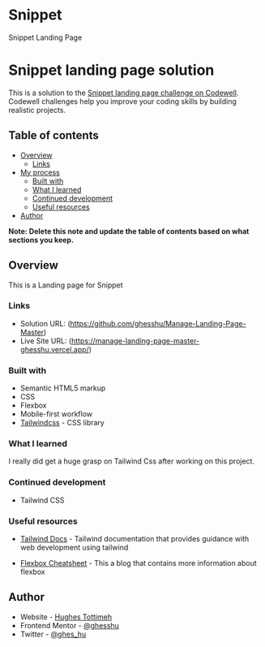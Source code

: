 # Snippet
 Snippet Landing Page


# Snippet landing page solution

This is a solution to the [Snippet landing page challenge on Codewell](https://www.codewell.io). Codewell challenges help you improve your coding skills by building realistic projects.

## Table of contents

- [Overview](#overview)
  - [Links](#links)
- [My process](#my-process)
  - [Built with](#built-with)
  - [What I learned](#what-i-learned)
  - [Continued development](#continued-development)
  - [Useful resources](#useful-resources)
- [Author](#author)

**Note: Delete this note and update the table of contents based on what sections you keep.**

## Overview

This is a Landing page for Snippet

### Links

- Solution URL: (https://github.com/ghesshu/Manage-Landing-Page-Master)
- Live Site URL: (https://manage-landing-page-master-ghesshu.vercel.app/)


### Built with

- Semantic HTML5 markup
- CSS
- Flexbox
- Mobile-first workflow
- [Tailwindcss](https://tailwindcss.com/) - CSS library

### What I learned

I really did get a huge grasp on Tailwind Css after working on this project.

### Continued development

- Tailwind CSS

### Useful resources

- [Tailwind Docs](https://www.example.com) - Tailwind documentation that provides guidance with web development using tailwind

- [Flexbox Cheatsheet](https://flexboxsheet.com) - This a blog that contains more information about flexbox

## Author

- Website - [Hughes Tottimeh](https://github.com/ghesshu)
- Frontend Mentor - [@ghesshu](https://www.frontendmentor.io/profile/yourusername)
- Twitter - [@ghes_hu](https://www.twitter.com/ghes_hu)